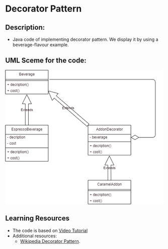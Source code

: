 # Decorator Pattern

## Description:
- Java code of implementing decorator pattern. We display it by using a beverage-flavour example.
## UML Sceme for the code:
![Uml.png](https://github.com/DionysisTheodosis/Design-Patterns/blob/main/DecoratorPattern/uml.png) 

## Learning Resources

- The code is based on [Video Tutorial](https://youtu.be/GCraGHx6gso?list=PLCOO6j3cDu94FP8pMPOigpyy0XoQkdKBW)
- Additional resources:
  - [Wikipedia Decorator Pattern](https://en.wikipedia.org/wiki/Decorator_pattern).
